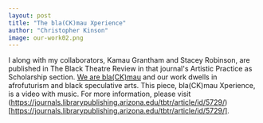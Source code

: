 ```yaml
---
layout: post
title: "The bla(CK)mau Xperience"
author: "Christopher Kinson"
image: our-work02.png
---
```


I along with my collaborators, Kamau Grantham and Stacey Robinson, are published in The Black Theatre Review in that journal's Artistic Practice as Scholarship section. [We are bla(CK)mau](https://weareblackmau.github.io/presents/) and our work dwells in afrofuturism and black speculative arts. This piece, bla(CK)mau Xperience, is a video with music. For more information, please visit (https://journals.librarypublishing.arizona.edu/tbtr/article/id/5729/)[https://journals.librarypublishing.arizona.edu/tbtr/article/id/5729/].
